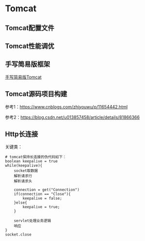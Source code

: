 # Tomcat

## Tomcat配置文件

## Tomcat性能调优

## 手写简易版框架

[手写简易版Tomcat](/handwriting/handwriter_tomcat.html)

## Tomcat源码项目构建

参考1：https://www.cnblogs.com/zhiyouwu/p/11654442.html

参考2：https://blog.csdn.net/u013857458/article/details/81866366





## Http长连接

关键类：

```
# tomcat保持长连接的伪代码如下：
boolean keepalive = true
while(keepalive){
	socket取数据
	解析请求行
	解析请求头
	
	connection = get("Connection")
	if(connection == "Close"){
		keepalive = false;
	}else{
		keepalive = true;
	}
	
	servlet处理业务逻辑
	响应
}
socket.close
```













